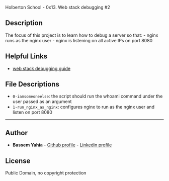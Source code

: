 Holberton School - 0x13. Web stack debugging #2
## Description

The focus of this project is to learn how to debug a server so that:
	- nginx runs as the nginx user
	- nginx is listening on all active IPs on port 8080

## Helpful Links
* <a href="https://intranet.hbtn.io/concepts/68">web stack debugging guide<a/>


## File Descriptions
- `0-iamsomeoneelse`: the script should run the whoami command under the user passed as an argument
- `1-run_nginx_as_nginx`: configures nginx to run as the nginx user and listen on port 8080
---
## Author
* **Bassem Yahia** - [Github profile](https://github.com/tennin12) - [Linkedin profile](https://tn.linkedin.com/in/bassem-ben-yahia)

## License
Public Domain, no copyright protection

